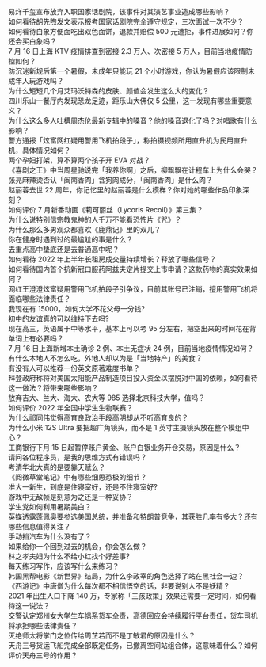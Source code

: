易烊千玺宣布放弃入职国家话剧院，该事件对其演艺事业造成哪些影响？  
如何看待胡先煦发文表示报考国家话剧院完全遵守规定，三次面试一次不少？  
如何看待白象方便面吃出双色面饼，退款并赔偿 500 元遭拒，事件进展如何？你还会买白象吗？  
7 月 16 日上海 KTV 疫情排查到密接 2.3 万人、次密接 5 万人，目前当地疫情防控如何？  
防沉迷新规后第一个暑假，未成年只能玩 21 个小时游戏，你认为暑假应该限制未成年人玩游戏吗？  
为什么短短几个月艾玛沃特森的皮肤、颜值会发生这么大的变化？  
四川乐山一餐厅内发现恐龙足迹，距乐山大佛仅 5 公里，这一发现有哪些重要意义？  
为什么这么多人吐槽周杰伦最新专辑中的嗓音？他的嗓音退化了吗？对唱歌有什么影响？  
警方通报「炫富网红疑用警用飞机拍段子」，称拍摄视频所用直升机为民用直升机，具体情况如何？  
两个孕妇打架，算不算两个孩子开 EVA 对战？  
《喜剧之王》中当周星驰说完「我养你啊」之后，柳飘飘在计程车上为什么会哭？  
张亮麻辣烫否认「闽南香肉」含狗肉成分，「闽南香肉」是什么肉？  
赵丽蓉去世 22 周年，你记忆里的赵丽蓉是什么模样？你对她的哪些作品印象深刻？  
如何评价 7 月新番动画《莉可丽丝（Lycoris Recoil）》第三集？  
为什么说特别信宗教鬼神的人千万不能看恐怖片《咒》？  
为什么那么多男观众都喜欢《鹿鼎记》里的双儿？  
你在健身时遇到过的最尴尬的事是什么？  
去重点高中垫底还是去普通高中呢？  
如何看待 2022 年上半年长租房成交量持续增长？释放了哪些信号？  
如何看待国内首个抗新冠口服药阿兹夫定片提交上市申请？这款药物的真实效果如何？  
网红王澄澄炫富疑用警用飞机拍段子引争议，目前其账号已注销，擅用警用飞机将面临哪些法律责任？  
我现在有 15000，如何大学不花父母一分钱?  
初中的友谊真的可以维持下去吗?  
现在高三，英语属于中等水平，基本上可以考 95 分左右，把空出来的时间花在背单词上有必要吗？  
7 月 16 日上海新增本土确诊 2 例、本土无症状 24 例，目前当地疫情情况如何？  
有什么本地人不怎么吃，外地人却以为是「当地特产」的美食？  
有没有人可以推荐一份英文原著难度书单？  
拜登政府称将对美国太阳能产品制造项目投入资金以摆脱对中国的依赖，如何看待这一做法？将带来哪些影响？  
放弃吉大、兰大、海大、农大等 985 选择北京科技大学，值吗？  
如何评价 2022 年全国中学生生物联赛？  
为什么祁同伟觉得高育良政治手段高明却从不听高育良的？  
为什么小米 12S Ultra 要把超广角镜头，而不是 1 英寸主摄镜头放在整个模组中心？  
工商银行下月 15 日起暂停账户黄金、账户白银业务开仓交易，原因是什么？  
请问各位程序员，是我的思维方式有错误吗？  
考清华北大真的是要靠天赋么？  
《阅微草堂笔记》中有哪些细思恐极的细节？  
准大一新生，到底是住寝室好，还是不住寝室好?  
游戏中无敌帧是刻意为之还是一种妥协？  
学生党如何利用暑期美白？  
英媒透露蓬佩奥要参选美国总统，并准备和特朗普竞争，其获胜几率有多大？还有哪些信息值得关注？  
手动挡汽车为什么没有了？  
如果给你一个回到过去的机会，你会怎么做？  
林之孝夫妇为什么不给小红找个好差事?  
每天练习写作，应该写什么来练习？  
韩国黑帮电影《新世界》结局，为什么李政宰的角色选择了站在黑社会一边？  
《西游记》中唐僧为什么每次都不相信悟空的话，非要说别人不是妖精？  
2021 年出生人口下降 140 万，专家称「三孩政策」效果还需要一定时间，如何看待这一说法？  
交警认定郑州女大学生车祸系货车全责，高德回应会持续履行平台责任，货车司机将承担哪些法律责任？  
灭绝师太将掌门之位传给周芷若而不是丁敏君的原因是什么？  
天舟三号货运飞船完成全部既定任务，已撤离空间站组合体，这意味着什么？如何评价天舟三号的作用？  
